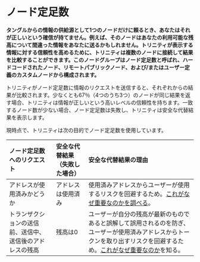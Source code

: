 # ノード定足数
<!-- # Node quorum -->

**タングルからの情報の供給源として1つのノードだけに頼るとき、あなたはそれが正しいという確信が持てません。例えば、そのノードはあなたの利用可能な残高について間違った情報をあなたに送るかもしれません。トリニティが表示する情報に対する信頼性を高めるために、トリニティは複数のノードに接続して結果を比較することができます。このノードグループはノード定足数と呼ばれ、ハードコードされたノード、リモートパブリックノード、および/またはユーザー定義のカスタムノードから構成されます。**
<!-- **When you rely only on one node as a source of information from the Tangle, you can't be confident that it's correct. For example, that node could send you the wrong information about your available balance. To increase your confidence in the information that Trinity displays, it can connect to multiple nodes and compare the results. This group of nodes is called a node quorum, which consists of hard-coded nodes, remote public nodes and/or any user-defined custom nodes** -->

トリニティがノード定足数に情報のリクエストを送信すると、それぞれからの結果が比較されます。少なくとも67％（4つのうち3つ）のノードが同じ結果を返す場合、トリニティは情報が正しいという高いレベルの信頼性を持ちます。一致するノード数が少ない場合、ノード定足数は失敗し、トリニティは安全な代替結果を表示します。
<!-- When Trinity sends a request for information to a node quorum, it compares the results from each of them. If at least 67% (3 out of 4) nodes return the same result, then Trinity has a high level of confidence that the information is correct. If fewer nodes agree, the quorum fails and Trinity displays a _safe_ fallback result. -->

現時点で、トリニティは次の目的でノード定足数を使用しています。
<!-- At the moment, Trinity uses a node quorum for the following: -->

| **ノード定足数へのリクエスト** | **安全な代替結果（失敗した場合）** | **安全な代替結果の理由** |
| :--- | :--- | :--- |
| アドレスが使用済みかどうか | アドレスは使用済み | 使用済みアドレスからユーザーが使用するリスクを回避するため。[これがなぜ重要なのかを調べる](root://iota-basics/0.1/concepts/addresses-and-signatures.md#addressreuse)。 |
| トランザクションの送信前、送信中、送信後のアドレスの残高 | 残高は0 | ユーザーが自分の残高が最新のものであると誤解して誤用されるのを防ぎ、ユーザーが使用済みアドレスからトークンを取り出すリスクを回避するため。[これがなぜ重要なのか](root://iota-basics/0.1/concepts/addresses-and-signatures.md#addressreuse)を知る。 |
